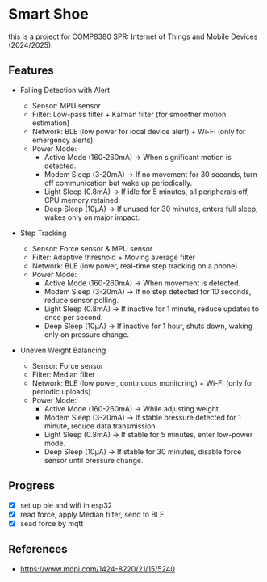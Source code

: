 # Smart Shoe

this is a project for COMP8380 SPR: Internet of Things and Mobile Devices (2024/2025).

## Features

- Falling Detection with Alert
  - Sensor: MPU sensor
  - Filter: Low-pass filter + Kalman filter (for smoother motion estimation)
  - Network: BLE (low power for local device alert) + Wi-Fi (only for emergency alerts)
  - Power Mode:
    - Active Mode (160-260mA) → When significant motion is detected.
    - Modem Sleep (3-20mA) → If no movement for 30 seconds, turn off communication but wake up periodically.
    - Light Sleep (0.8mA) → If idle for 5 minutes, all peripherals off, CPU memory retained.
    - Deep Sleep (10μA) → If unused for 30 minutes, enters full sleep, wakes only on major impact.

- Step Tracking
  - Sensor: Force sensor & MPU sensor
  - Filter: Adaptive threshold + Moving average filter
  - Network: BLE (low power, real-time step tracking on a phone)
  - Power Mode:
    - Active Mode (160-260mA) → When movement is detected.
    - Modem Sleep (3-20mA) → If no step detected for 10 seconds, reduce sensor polling.
    - Light Sleep (0.8mA) → If inactive for 1 minute, reduce updates to once per second.
    - Deep Sleep (10μA) → If inactive for 1 hour, shuts down, waking only on pressure change.

- Uneven Weight Balancing
  - Sensor: Force sensor
  - Filter: Median filter
  - Network: BLE (low power, continuous monitoring) + Wi-Fi (only for periodic uploads)
  - Power Mode:
    - Active Mode (160-260mA) → While adjusting weight.
    - Modem Sleep (3-20mA) → If stable pressure detected for 1 minute, reduce data transmission.
    - Light Sleep (0.8mA) → If stable for 5 minutes, enter low-power mode.
    - Deep Sleep (10μA) → If stable for 30 minutes, disable force sensor until pressure change.

## Progress

- [x] set up ble and wifi in esp32
- [x] read force, apply Median filter, send to BLE
- [x] sead force by mqtt

## References

- <https://www.mdpi.com/1424-8220/21/15/5240>
